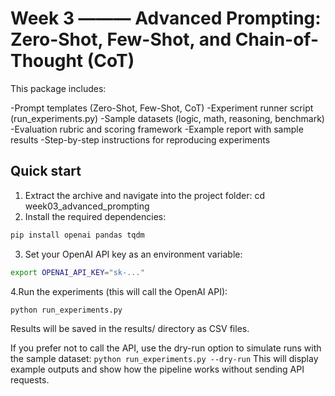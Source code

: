 # Week 3 ——— Advanced Prompting: Zero-Shot, Few-Shot, and Chain-of-Thought (CoT)

This package includes:

-Prompt templates (Zero-Shot, Few-Shot, CoT)
-Experiment runner script (run_experiments.py)
-Sample datasets (logic, math, reasoning, benchmark)
-Evaluation rubric and scoring framework
-Example report with sample results
-Step-by-step instructions for reproducing experiments

## Quick start
1. Extract the archive and navigate into the project folder:
cd week03_advanced_prompting
2. Install the required dependencies:
```bash
pip install openai pandas tqdm
```
3. Set your OpenAI API key as an environment variable:
```bash
export OPENAI_API_KEY="sk-..."
```
4.Run the experiments (this will call the OpenAI API):
```bash
python run_experiments.py
```
Results will be saved in the results/ directory as CSV files.

If you prefer not to call the API, use the dry-run option to simulate runs with the sample dataset: `python run_experiments.py --dry-run`
 This will display example outputs and show how the pipeline works without sending API requests.
